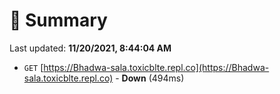 # 📖 Summary
Last updated: **11/20/2021, 8:44:04 AM**

- `GET` [https://Bhadwa-sala.toxicblte.repl.co](https://Bhadwa-sala.toxicblte.repl.co) - **Down** (494ms)
